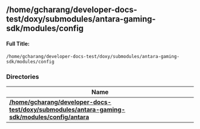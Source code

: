 

## /home/gcharang/developer-docs-test/doxy/submodules/antara-gaming-sdk/modules/config

#### Full Title:
```
/home/gcharang/developer-docs-test/doxy/submodules/antara-gaming-sdk/modules/config
```





### Directories

| Name           |
| -------------- |
| **[/home/gcharang/developer-docs-test/doxy/submodules/antara-gaming-sdk/modules/config/antara](Files/dir_fde3c721c493e446d330e00e935f06c5.md#dir-/home/gcharang/developer-docs-test/doxy/submodules/antara-gaming-sdk/modules/config/antara)**  |






















